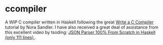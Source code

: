 # ccompiler

A WIP C compiler written in Haskell following the great [Write a C Compiler](https://norasandler.com/2017/11/29/Write-a-Compiler.html) tutorial by Nora Sandler. I have also received a great deal of assistance from this excellent video by tsoding: [JSON Parser 100% From Scratch in Haskell (only 111 lines)
](https://www.youtube.com/watch?v=N9RUqGYuGfw&t=957s).
